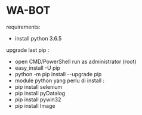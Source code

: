 # WA-BOT
requirements:

- install python 3.6.5

upgrade last pip :
- open CMD/PowerShell run as administrator (root)
- easy_install -U pip
- python -m pip install --upgrade pip
- module python yang perlu di install :
- pip install selenium
- pip install pyDatalog
- pip install pywin32
- pip install Image
